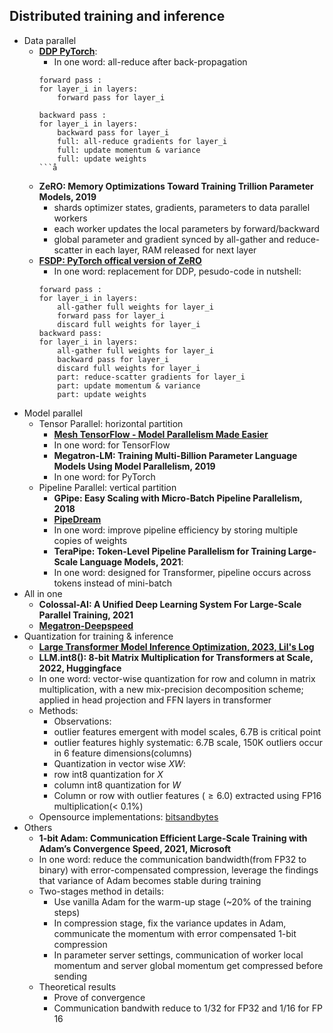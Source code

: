 
## Distributed training and inference

- Data parallel
    - **[DDP PyTorch](https://pytorch.org/tutorials/intermediate/ddp_tutorial.html)**: 
        - In one word: all-reduce after back-propagation
        ```
        forward pass :
        for layer_i in layers: 
            forward pass for layer_i
        
        backward pass :
        for layer_i in layers:
            backward pass for layer_i
            full: all-reduce gradients for layer_i
            full: update momentum & variance
            full: update weights
        ```å
        
    - **ZeRO: Memory Optimizations Toward Training Trillion Parameter Models, 2019**
        - shards optimizer states, gradients, parameters to data parallel workers
        - each worker updates the local parameters by forward/backward
        - global parameter and gradient synced by all-gather and reduce-scatter in each layer, RAM released for next layer
    - **[FSDP: PyTorch offical version of ZeRO](https://pytorch.org/blog/introducing-pytorch-fully-sharded-data-parallel-api/)**
        - In one word: replacement for DDP, pesudo-code in nutshell:
        ```
        forward pass :
        for layer_i in layers:
            all-gather full weights for layer_i
            forward pass for layer_i
            discard full weights for layer_i
        backward pass:
        for layer_i in layers:
            all-gather full weights for layer_i
            backward pass for layer_i
            discard full weights for layer_i
            part: reduce-scatter gradients for layer_i
            part: update momentum & variance
            part: update weights
        ```
- Model parallel
    - Tensor Parallel: horizontal partition
        - **[Mesh TensorFlow - Model Parallelism Made Easier](https://github.com/tensorflow/mesh)** 
        - In one word: for TensorFlow
        - **Megatron-LM: Training Multi-Billion Parameter Language Models Using Model Parallelism, 2019**
        - In one word: for PyTorch
    - Pipeline Parallel: vertical partition
        - **GPipe: Easy Scaling with Micro-Batch Pipeline Parallelism, 2018**
        - **[PipeDream](https://github.com/PipedreamHQ/pipedream)** 
        - In one word: improve pipeline efficiency by storing multiple copies of weights
        - **TeraPipe: Token-Level Pipeline Parallelism for Training Large-Scale Language Models, 2021**: 
        - In one word: designed for Transformer, pipeline occurs across tokens instead of mini-batch
- All in one
    - **Colossal-AI: A Unified Deep Learning System For Large-Scale Parallel Training, 2021**
    - **[Megatron-Deepspeed](https://github.com/microsoft/Megatron-DeepSpeed)** 
- Quantization for training & inference
    - **[Large Transformer Model Inference Optimization, 2023, Lil's Log](https://lilianweng.github.io/posts/2023-01-10-inference-optimization/)** 
    - **LLM.int8(): 8-bit Matrix Multiplication for Transformers at Scale, 2022, Huggingface**
    - In one word: vector-wise quantization for row and column in matrix multiplication, with a new mix-precision decomposition scheme; applied in head projection and FFN layers in transformer
    - Methods:
        - Observations:
        - outlier features emergent with model scales, 6.7B is critical point
        - outlier features highly systematic: 6.7B scale, 150K outliers occur in 6 feature dimensions(columns)
        - Quantization in vector wise $XW$: 
        - row int8 quantization for $X$
        - column int8 quantization for $W$ 
        - Column or row with outlier features ($\ge 6.0$) extracted using FP16 multiplication(< 0.1%)
    - Opensource implementations: [bitsandbytes](https://github.com/TimDettmers/bitsandbytes)
- Others
    - **1-bit Adam: Communication Efficient Large-Scale Training with Adam’s Convergence Speed, 2021, Microsoft**
    - In one word: reduce the communication bandwidth(from FP32 to binary) with error-compensated compression, leverage the findings that variance of Adam becomes stable during training
    - Two-stages method in details: 
        - Use vanilla Adam for the warm-up stage (~20% of the training steps)
        - In compression stage, fix the variance updates in Adam, communicate the momentum with error compensated 1-bit compression
        - In parameter server settings, communication of worker local momentum and server global momentum get compressed before sending
    - Theoretical results
        - Prove of convergence
        - Communication bandwith reduce to 1/32 for FP32 and 1/16 for FP 16 